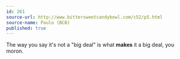 ```yaml
---
id: 261
source-url: http://www.bittersweetcandybowl.com/c52/p5.html
source-name: Paulo (BCB)
published: true
---
```

 The way you say it's not a "big deal" is what **makes** it a big deal, you moron.

